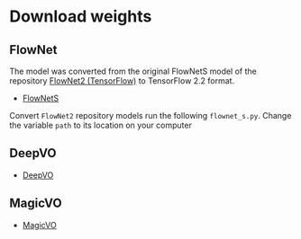 # Download weights

## FlowNet

The model was converted from the original FlowNetS model of the repository [FlowNet2 (TensorFlow)](https://github.com/sampepose/flownet2-tf) to TensorFlow 2.2 format.

- [FlowNetS](https://drive.google.com/file/d/1z4LCDCfRlWU4QII_82GfU4MPbOt6jJ3E/view?usp=sharing)

Convert `FlowNet2` repository models run the following `flownet_s.py`. Change the variable `path` to its location on your computer

## DeepVO

- [DeepVO]()

## MagicVO

- [MagicVO]()
